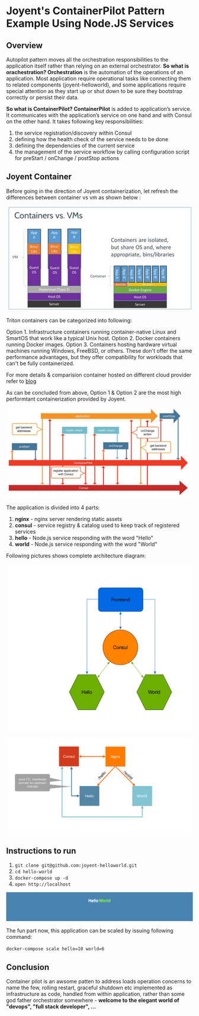 # Joyent's ContainerPilot Pattern Example Using Node.JS Services

## Overview

Autopilot pattern moves all the orchestration responsibilities to the application itself rather than relying on an external orchestrator. **So what is orachestration? Orchestration** is the automation of the operations of an application. Most application require operational tasks like connecting them to related components (joyent-helloworld), and some applications require special attention as they start up or shut down to be sure they bootstrap correctly or persist their data.

**So what is ContainerPilot? ContainerPilot** is added to application’s service. It communicates with the application’s service on one hand and with Consul on the other hand. It takes following key responsibilities:
1. the service registration/discovery within Consul
2. defining how the health check of the service needs to be done
3. defining the dependencies of the current service
4. the management of the service workflow by calling configuration script for preStart / onChange / postStop actions

## Joyent Container

Before going in the direction of Joyent containerization, let refresh the differences between container vs vm as shown below :

![Container](JoyentContainer.png)


Triton containers can be categorized into following:

Option 1. Infrastructure containers running container-native Linux and SmartOS that work like a typical Unix host.
Option 2. Docker containers running Docker images.
Option 3. Containers hosting hardware virtual machines running Windows, FreeBSD, or others. These don't offer the same performance advantages, but they offer compatibility for workloads that can't be fully containerized.

For more details & comparision container hosted on different cloud provider refer to [blog](https://www.joyent.com/blog/understanding-triton-containers)

As can be concluded from above, Option 1 & Option 2 are the most high performtant containerization provided by Joyent.


![Container Piolot](ContainerPilot.jpg)

The application is divided into 4 parts:

1. **nginx** - nginx server rendering static assets
2. **consul** - service registry & catalog used to keep track of registered services
3. **hello** - Node.js service responding with the word "Hello"
4. **world** - Node.js service responding with the word "World"

Following pictures shows complete architecture diagram:

![HelloWorld](hello-world.png)


![Joyent Arch Diagram](joyent-arch-diagram.jpg)

## Instructions to run

1. `git clone git@github.com:joyent-helloworld.git`
2. `cd hello-world`
3. `docker-compose up -d`
4. `open http://localhost`

![HelloWorld](HelloWorld.png)

The fun part now, this application can be scaled by issuing following command:

`docker-compose scale hello=10 world=6`

## Conclusion
Container pilot is an awsome patten to address loads operation concerns to name the few, rolling restart, graceful shutdown etc implemented as infrastructure as code, handled from within application, rather than some god father orchestrator somewhere - **welcome to the elegant world of "devops", "full stack developer", ...**
